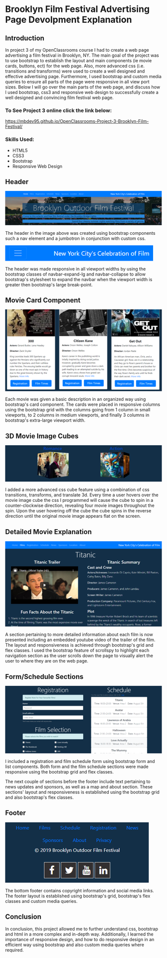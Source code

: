 # Brooklyn Film Festival Advertising Page Devolpment Explanation

## Introduction
In project 3 of my OpenClassrooms course I had to create a web page advertising a film festival in Brooklyn, NY.  The main goal of the project was to use bootstrap to establish the layout and main components (ie movie cards, buttons, ect) for the web page.  Also, more advanced css (i.e. transitions and transforms) were used to create a well designed and effective advertising page.  Furthermore, I used bootstrap and custom media queries to ensure all parts of the page were responsive in all view port sizes. Below I will go over the main parts of the web page, and discuss how I used bootstrap, css3 and responsive web design to successfully create a well designed and convincing film festival web page.

### To See Project 3 online click the link below:
https://mbdev95.github.io/OpenClassrooms-Project-3-Brooklyn-Film-Festival/

### Skills Used:
- HTML5
- CSS3
- Bootstrap
- Responsive Web Design

## Header
!['header'](https://github.com/mbdev95/OpenClassrooms-Project-3-Brooklyn-Film-Festival/blob/master/img/Project-3-README-Images/Header.PNG)

The header in the image above was created using bootstrap components such a nav element and a jumbotron in conjunction with custom css.  

!['responsive header'](https://github.com/mbdev95/OpenClassrooms-Project-3-Brooklyn-Film-Festival/blob/master/img/Project-3-README-Images/Responsive-Header.PNG)

The header was made responsive in all viewport widths by using the bootstrap classes of navbar-expand-lg and navbar-collapse to allow bootstrap's stylesheet to expand the navbar when the viewport width is greater then bootstrap's large break-point.

## Movie Card Component
!['movie cards'](https://github.com/mbdev95/OpenClassrooms-Project-3-Brooklyn-Film-Festival/blob/master/img/Project-3-README-Images/Movie-Cards-Component.PNG)

Each movie was given a basic description in an organized way using bootstrap's card component. The cards were placed in responsive columns using the bootstrap grid with the columns going from 1 column in small viewports, to 2 columns in medium viewports, and finally 3 columns in bootstrap's extra-large viewport width.

## 3D Movie Image Cubes
!['3D movie image cubes'](https://github.com/mbdev95/OpenClassrooms-Project-3-Brooklyn-Film-Festival/blob/master/img/Project-3-README-Images/3D-Movie-Image-Cubes.PNG)

I added a more advanced css cube feature using a combination of css transitions, transforms, and translate 3d. Every time a user hovers over the movie image cube the css I programmed will cause the cube to spin in a counter-clockwise direction, revealing four movie images throughout the spin.  Upon the user hovering off the cube the cube spins in the reverse direction until the original movie image appears flat on the screen.

## Detailed Movie Explanation 
!['detailed movie section'](https://github.com/mbdev95/OpenClassrooms-Project-3-Brooklyn-Film-Festival/blob/master/img/Project-3-README-Images/Detailed-Movie-Section.PNG)

A section pertaining to more detailed information about each film is now presented including an embedded youtube video of the trailer of the film. The layout and responsiveness is achieved through bootstrap's grid and flex classes. I used the bootstrap feature of scrollspy to highlight each navigation section as the user scrolls down the page to visually alert the user to where they are on the web page.

## Form/Schedule Sections
!['form/schedule'](https://github.com/mbdev95/OpenClassrooms-Project-3-Brooklyn-Film-Festival/blob/master/img/Project-3-README-Images/Forms-Schedule.PNG)

I included a registration and film schedule form using bootstrap form and list components.  Both form and the film schedule sections were made responsive using the bootstrap grid and flex classes.

The next couple of sections before the footer include text pertaining to news updates and sponsors, as well as a map and about section.  These sections' layout and responsiveness is established using the bootstrap grid and also bootstrap's flex classes.

## Footer
!['responsive footer'](https://github.com/mbdev95/OpenClassrooms-Project-3-Brooklyn-Film-Festival/blob/master/img/Project-3-README-Images/Responive-Footer.PNG)

The bottom footer contains copyright information and social media links.  The footer layout is established using bootstrap's grid, bootstrap's flex classes and custom media queries.

## Conclusion
In conclusion, this project allowed me to further understand css, bootstrap and html in a more complex and in-depth way. Additionally, I learned the importance of responsive design, and how to do responsive design in an efficient way using bootstrap and also custom media queries where required.

